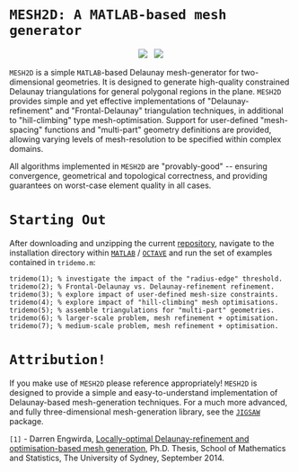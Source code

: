 # `MESH2D: A MATLAB-based mesh generator`

<p align="center">
  <img src = "../master/poly-data/lake-1.jpg"> &nbsp
  <img src = "../master/poly-data/lake-2.jpg">
</p>

`MESH2D` is a simple `MATLAB`-based Delaunay mesh-generator for two-dimensional geometries. It is designed to generate high-quality constrained Delaunay triangulations for general polygonal regions in the plane. `MESH2D` provides simple and yet effective implementations of "Delaunay-refinement" and "Frontal-Delaunay" triangulation techniques, in additional to "hill-climbing" type mesh-optimisation. Support for user-defined "mesh-spacing" functions and "multi-part" geometry definitions are provided, allowing varying levels of mesh-resolution to be specified within complex domains.

All algorithms implemented in `MESH2D` are "provably-good" -- ensuring convergence, geometrical and topological correctness, and providing guarantees on worst-case element quality in all cases.

# `Starting Out`

After downloading and unzipping the current <a href="https://github.com/dengwirda/mesh2d/archive/master.zip">repository</a>, navigate to the installation directory within <a href="http://www.mathworks.com">`MATLAB`</a> / <a href="https://www.gnu.org/software/octave">`OCTAVE`</a> and run the set of examples contained in `tridemo.m`:
````
tridemo(1); % investigate the impact of the "radius-edge" threshold.
tridemo(2); % Frontal-Delaunay vs. Delaunay-refinement refinement.
tridemo(3); % explore impact of user-defined mesh-size constraints.
tridemo(4); % explore impact of "hill-climbing" mesh optimisations.
tridemo(5); % assemble triangulations for "multi-part" geometries.
tridemo(6); % larger-scale problem, mesh refinement + optimisation. 
tridemo(7); % medium-scale problem, mesh refinement + optimisation. 
````
# `Attribution!`

If you make use of `MESH2D` please reference appropriately! `MESH2D` is designed to provide a simple and easy-to-understand implementation of Delaunay-based mesh-generation techniques. For a much more advanced, and fully three-dimensional mesh-generation library, see the <a href="https://github.com/dengwirda/jigsaw-matlab/">`JIGSAW`</a> package.

`[1]` - Darren Engwirda, <a href="http://hdl.handle.net/2123/13148">Locally-optimal Delaunay-refinement and optimisation-based mesh generation</a>, Ph.D. Thesis, School of Mathematics and Statistics, The University of Sydney, September 2014.
